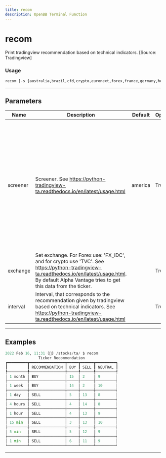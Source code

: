 ```yaml
---
title: recom
description: OpenBB Terminal Function
---
```


# recom

Print tradingview recommendation based on technical indicators. [Source: Tradingview]

### Usage

```python
recom [-s {australia,brazil,cfd,crypto,euronext,forex,france,germany,hongkong,india,indonesia,malaysia,philippines,russia,ksa,rsa,korea,spain,sweden,taiwan,thailand,turkey,uk,america,vietnam}] [-e EXCHANGE] [-i {1m,5m,15m,1h,4h,1d,1W,1M}]
```

---

## Parameters

| Name | Description | Default | Optional | Choices |
| ---- | ----------- | ------- | -------- | ------- |
| screener | Screener. See https://python-tradingview-ta.readthedocs.io/en/latest/usage.html | america | True | australia, brazil, cfd, crypto, euronext, forex, france, germany, hongkong, india, indonesia, malaysia, philippines, russia, ksa, rsa, korea, spain, sweden, taiwan, thailand, turkey, uk, america, vietnam |
| exchange | Set exchange. For Forex use: 'FX_IDC', and for crypto use 'TVC'. See https://python-tradingview-ta.readthedocs.io/en/latest/usage.html. By default Alpha Vantage tries to get this data from the ticker. |  | True | None |
| interval | Interval, that corresponds to the recommendation given by tradingview based on technical indicators. See https://python-tradingview-ta.readthedocs.io/en/latest/usage.html |  | True | 1m, 5m, 15m, 1h, 4h, 1d, 1W, 1M |


---

## Examples

```python
2022 Feb 16, 11:31 (🦋) /stocks/ta/ $ recom
               Ticker Recommendation
┏━━━━━━━━━┳━━━━━━━━━━━━━━━━┳━━━━━┳━━━━━━┳━━━━━━━━━┓
┃         ┃ RECOMMENDATION ┃ BUY ┃ SELL ┃ NEUTRAL ┃
┡━━━━━━━━━╇━━━━━━━━━━━━━━━━╇━━━━━╇━━━━━━╇━━━━━━━━━┩
│ 1 month │ BUY            │ 15  │ 2    │ 9       │
├─────────┼────────────────┼─────┼──────┼─────────┤
│ 1 week  │ BUY            │ 14  │ 2    │ 10      │
├─────────┼────────────────┼─────┼──────┼─────────┤
│ 1 day   │ SELL           │ 5   │ 13   │ 8       │
├─────────┼────────────────┼─────┼──────┼─────────┤
│ 4 hours │ SELL           │ 4   │ 14   │ 8       │
├─────────┼────────────────┼─────┼──────┼─────────┤
│ 1 hour  │ SELL           │ 4   │ 13   │ 9       │
├─────────┼────────────────┼─────┼──────┼─────────┤
│ 15 min  │ SELL           │ 3   │ 13   │ 10      │
├─────────┼────────────────┼─────┼──────┼─────────┤
│ 5 min   │ SELL           │ 5   │ 12   │ 9       │
├─────────┼────────────────┼─────┼──────┼─────────┤
│ 1 min   │ SELL           │ 6   │ 11   │ 9       │
└─────────┴────────────────┴─────┴──────┴─────────┘
```
---
